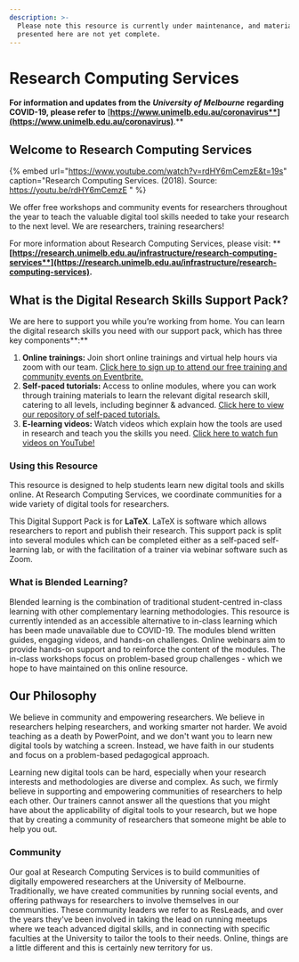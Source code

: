 ```yaml
---
description: >-
  Please note this resource is currently under maintenance, and materials
  presented here are not yet complete.
---
```


# Research Computing Services

**For information and updates from the** _**University of Melbourne**_ **regarding COVID-19, please refer to** [**https://www.unimelb.edu.au/coronavirus**](https://www.unimelb.edu.au/coronavirus)**.**

## Welcome to Research Computing Services

{% embed url="https://www.youtube.com/watch?v=rdHY6mCemzE&t=19s" caption="Research Computing Services. \(2018\). Source: https://youtu.be/rdHY6mCemzE " %}

We offer free workshops and community events for researchers throughout the year to teach the valuable digital tool skills needed to take your research to the next level. We are researchers, training researchers!

For more information about Research Computing Services, please visit: ****[**https://research.unimelb.edu.au/infrastructure/research-computing-services**](https://research.unimelb.edu.au/infrastructure/research-computing-services)**.**

## **What is the Digital Research Skills Support Pack?**

We are here to support you while you’re working from home. You can learn the digital research skills you need with our support pack, which has three key components**:**

1. **Online trainings:** Join short online trainings and virtual help hours via zoom with our team. [Click here to sign up to attend our free training and community events on Eventbrite.](http://rescomunimelb.eventbrite.com)
2. **Self-paced tutorials:** Access to online modules, where you can work through training materials to learn the relevant digital research skill, catering to all levels, including beginner & advanced. [Click here to view our repository of self-paced tutorials.](https://gitlab.unimelb.edu.au/rescom-training)
3. **E-learning videos:** Watch videos which explain how the tools are used in research and teach you the skills you need. [Click here to watch fun videos on YouTube!](http://youtube.com/researchcomputingservices_unimelb)

### Using this Resource

This resource is designed to help students learn new digital tools and skills online. At Research Computing Services, we coordinate communities for a wide variety of digital tools for researchers.

This Digital Support Pack is for **LaTeX**. LaTeX is software which allows researchers to report and publish their research. This support pack is split into several modules which can be completed either as a self-paced self-learning lab, or with the facilitation of a trainer via webinar software such as Zoom.

### What is Blended Learning?

Blended learning is the combination of traditional student-centred in-class learning with other complementary learning methodologies. This resource is currently intended as an accessible alternative to in-class learning which has been made unavailable due to COVID-19. The modules blend written guides, engaging videos, and hands-on challenges. Online webinars aim to provide hands-on support and to reinforce the content of the modules. The in-class workshops focus on problem-based group challenges - which we hope to have maintained on this online resource.

## Our Philosophy

We believe in community and empowering researchers. We believe in researchers helping researchers, and working smarter not harder. We avoid teaching as a death by PowerPoint, and we don't want you to learn new digital tools by watching a screen. Instead, we have faith in our students and focus on a problem-based pedagogical approach. 

Learning new digital tools can be hard, especially when your research interests and methodologies are diverse and complex. As such, we firmly believe in supporting and empowering communities of researchers to help each other. Our trainers cannot answer all the questions that you might have about the applicability of digital tools to your research, but we hope that by creating a community of researchers that someone might be able to help you out.

### Community

Our goal at Research Computing Services is to build communities of digitally empowered researchers at the University of Melbourne. Traditionally, we have created communities by running social events, and offering pathways for researchers to involve themselves in our communities. These community leaders we refer to as ResLeads, and over the years they've been involved in taking the lead on running meetups where we teach advanced digital skills, and in connecting with specific faculties at the University to tailor the tools to their needs. Online, things are a little different and this is certainly new territory for us.


